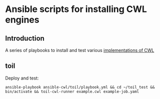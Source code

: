 # Ansible scripts for installing CWL engines

## Introduction

A series of playbooks to install and test various [implementations of CWL](https://www.commonwl.org/#Implementations)

toil
----
Deploy and test:

```
ansible-playbook ansible-cwl/toil/playbook.yml && cd ~/toil_test && bin/activate && toil-cwl-runner example.cwl example-job.yaml
```
